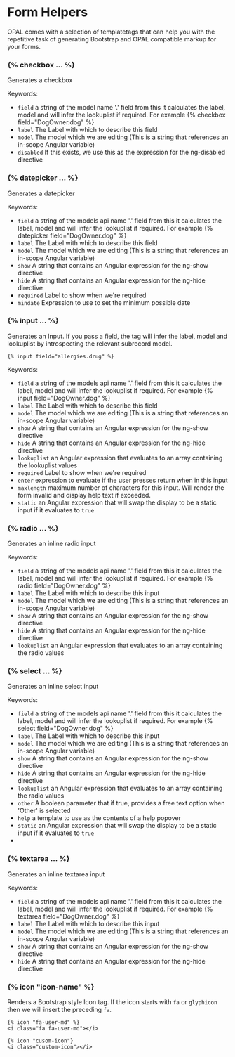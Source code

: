 # Form Helpers

OPAL comes with a selection of templatetags that can help you with the
repetitive task of generating Bootstrap and OPAL compatible markup for
your forms.


### {% checkbox ... %}

Generates a checkbox

Keywords:

* `field` a string of the model name '.' field from this it calculates the label, model and will infer the lookuplist if required. For example {% checkbox field="DogOwner.dog" %}
* `label` The Label with which to describe this field
* `model` The model which we are editing (This is a string that references an in-scope Angular variable)
* `disabled` If this exists, we use this as the expression for the ng-disabled directive

### {% datepicker ... %}

Generates a datepicker

Keywords:

* `field` a string of the models api name '.' field from this it calculates the label, model and will infer the lookuplist if required. For example {% datepicker field="DogOwner.dog" %}
* `label` The Label with which to describe this field
* `model` The model which we are editing (This is a string that references an in-scope Angular variable)
* `show`  A string that contains an Angular expression for the ng-show directive
* `hide`  A string that contains an Angular expression for the ng-hide directive
* `required` Label to show when we're required
* `mindate` Expression to use to set the minimum possible date

### {% input ... %}

Generates an Input. If you pass a field, the tag will infer the label, model and lookuplist by introspecting the relevant subrecord model.

    {% input field="allergies.drug" %}

Keywords:

* `field` a string of the models api name '.' field from this it calculates the label, model and will infer the lookuplist if required. For example {% input field="DogOwner.dog" %}
* `label` The Label with which to describe this field
* `model` The model which we are editing (This is a string that references an in-scope Angular variable)
* `show`  A string that contains an Angular expression for the ng-show directive
* `hide`  A string that contains an Angular expression for the ng-hide directive
* `lookuplist` an Angular expression that evaluates to an array containing the lookuplist values
* `required` Label to show when we're required
* `enter` expression to evaluate if the user presses return when in this input
* `maxlength` maximum number of characters for this input. Will render the form invalid and display help text if exceeded.
* `static` an Angular expression that will swap the display to be a static input if it evaluates to `true`

### {% radio ... %}

Generates an inline radio input

Keywords:

* `field` a string of the models api name '.' field from this it calculates the label, model and will infer the lookuplist if required. For example {% radio field="DogOwner.dog" %}
* `label` The Label with which to describe this input
* `model` The model which we are editing (This is a string that references an in-scope Angular variable)
* `show`  A string that contains an Angular expression for the ng-show directive
* `hide`  A string that contains an Angular expression for the ng-hide directive
* `lookuplist` an Angular expression that evaluates to an array containing the radio values

### {% select ... %}

Generates an inline select input

Keywords:

* `field` a string of the models api name '.' field from this it calculates the label, model and will infer the lookuplist if required. For example {% select field="DogOwner.dog" %}
* `label` The Label with which to describe this input
* `model` The model which we are editing (This is a string that references an in-scope Angular variable)
* `show`  A string that contains an Angular expression for the ng-show directive
* `hide`  A string that contains an Angular expression for the ng-hide directive
* `lookuplist` an Angular expression that evaluates to an array containing the radio values
* `other` A boolean parameter that if true, provides a free text option when 'Other' is selected
* `help` a template to use as the contents of a help popover
* `static` an Angular expression that will swap the display to be a static input if it evaluates to `true`
* 
### {% textarea ... %}

Generates an inline textarea input

Keywords:

* `field` a string of the models api name '.' field from this it calculates the label, model and will infer the lookuplist if required. For example {% textarea field="DogOwner.dog" %}
* `label` The Label with which to describe this input
* `model` The model which we are editing (This is a string that references an in-scope Angular variable)
* `show`  A string that contains an Angular expression for the ng-show directive
* `hide`  A string that contains an Angular expression for the ng-hide directive


### {% icon "icon-name" %}

Renders a Bootstrap style Icon tag.
If the icon starts with `fa` or `glyphicon` then we will insert the preceding `fa`.

    {% icon "fa-user-md" %}
    <i class="fa fa-user-md"></i>

    {% icon "cusom-icon"}
    <i class="custom-icon"></i>
